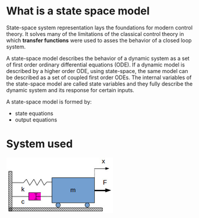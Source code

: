# What is a state space model 

State-space system representation lays the foundations for modern control theory.
It solves many of the limitations of the classical control theory in which **transfer functions** were used to asses the behavior of a closed loop system.

A state-space model describes the behavior of a dynamic system as a set of first order ordinary differential equations (ODE). If a dynamic model is described by a higher order ODE, using state-space, the same model can be described as a set of coupled first order ODEs. The internal variables of the state-space model are called state variables and they fully describe the dynamic system and its response for certain inputs.

A state-space model is formed by:
+ state equations
+ output equations


# System used

![Spring Mass Damper system](./static/Translational-mass-with-spring-and-damper.jpg)
